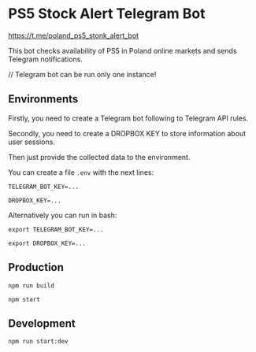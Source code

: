 # PS5 Stock Alert Telegram Bot

https://t.me/poland_ps5_stonk_alert_bot

This bot checks availability of PS5 in Poland online markets and sends Telegram notifications.

// Telegram bot can be run only one instance!

## Environments

Firstly, you need to create a Telegram bot following to Telegram API rules.

Secondly, you need to create a DROPBOX KEY to store information about user sessions.

Then just provide the collected data to the environment.

You can create a file `.env` with the next lines:

`TELEGRAM_BOT_KEY=...`

`DROPBOX_KEY=...`

Alternatively you can run in bash:

`export TELEGRAM_BOT_KEY=...`

`export DROPBOX_KEY=...`

## Production

`npm run build`

`npm start`

## Development

`npm run start:dev`

